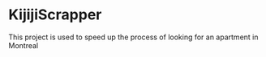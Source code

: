 # KijijiScrapper
This project is used to speed up the process of looking for an apartment in Montreal
